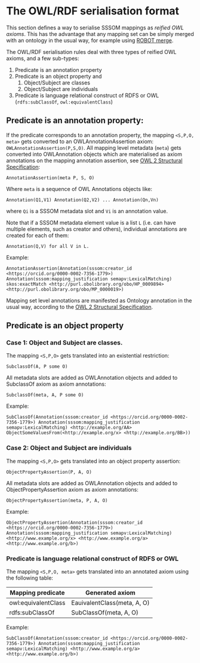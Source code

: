# The OWL/RDF serialisation format

This section defines a way to serialise SSSOM mappings as _reified OWL axioms_. This has the advantage that any mapping set can be simply merged with an ontology in the usual way, for example using [ROBOT merge](https://robot.obolibrary.org/merge).

The OWL/RDF serialisation rules deal with three types of reified OWL axioms, and a few sub-types:

1. Predicate is an annotation property
2. Predicate is an object property and
   1. Object/Subject are classes
   2. Object/Subject are individuals
3. Predicate is language relational construct of RDFS or OWL (`rdfs:subClassOf`, `owl:equivalentClass`)

## Predicate is an annotation property:

If the predicate corresponds to an annotation property, the mapping `<S,P,O, meta>` gets converted to an OWLAnnotationAssertion axiom: `OWLAnnotationAssertion(P,S,O)`. All mapping level metadata (`meta`) gets converted into OWLAnnotation objects which are materialised as axiom annotations on the mapping annotation assertion, see [OWL 2 Structural Specification](https://www.w3.org/TR/owl2-syntax/#Annotations):

```
AnnotationAssertion(meta P, S, O)
```

Where `meta` is a sequence of OWL Annotations objects like:

```
Annotation(Q1,V1) Annotation(Q2,V2) ... Annotation(Qn,Vn)
```

where `Qi` is a SSSOM metadata slot and `Vi` is an annotation value.

Note that if a SSSOM metadata element value is a list `L` (i.e. can have multiple elements, such as creator and others), individual annotations are created for each of them:

```
Annotation(Q,V) for all V in L.
```

Example:

```
AnnotationAssertion(Annotation(sssom:creator_id <https://orcid.org/0000-0002-7356-1779>) Annotation(sssom:mapping_justification semapv:LexicalMatching) skos:exactMatch <http://purl.obolibrary.org/obo/HP_0009894> <http://purl.obolibrary.org/obo/MP_0000019>)
```

Mapping set level annotations are manifested as Ontology annotation in the usual way, according to the [OWL 2 Structural Specification](https://www.w3.org/TR/owl2-syntax/#Annotations).

## Predicate is an object property

### Case 1: Object and Subject are classes.

The mapping `<S,P,O>` gets translated into an existential restriction:

```
SubclassOf(A, P some O)
```

All metadata slots are added as OWLAnnotation objects and added to SubclassOf axiom as axiom annotations:

```
SubclassOf(meta, A, P some O)
```

Example:

```
SubClassOf(Annotation(sssom:creator_id <https://orcid.org/0000-0002-7356-1779>) Annotation(sssom:mapping_justification semapv:LexicalMatching) <http://example.org/AA> ObjectSomeValuesFrom(<http://example.org/x> <http://example.org/BB>))
```

### Case 2: Object and Subject are individuals

The mapping `<S,P,O>` gets translated into an object property assertion:

```
ObjectPropertyAssertion(P, A, O)
```

All metadata slots are added as OWLAnnotation objects and added to ObjectPropertyAssertion axiom as axiom annotations:

```
ObjectPropertyAssertion(meta, P, A, O)
```

Example:

```
ObjectPropertyAssertion(Annotation(sssom:creator_id <https://orcid.org/0000-0002-7356-1779>) Annotation(sssom:mapping_justification semapv:LexicalMatching) <http://www.example.org/x> <http://www.example.org/a> <http://www.example.org/b>)
```


### Predicate is language relational construct of RDFS or OWL

The mapping `<S,P,O, meta>` gets translated into an annotated axiom using the following table:

| Mapping predicate   | Generated axiom             |
| ------------------- | --------------------------- |
| owl:equivalentClass | EauivalentClass(meta, A, O) |
| rdfs:subClassOf     | SubClassOf(meta, A, O)      |

Example:

```
SubClassOf(Annotation(sssom:creator_id <https://orcid.org/0000-0002-7356-1779>) Annotation(sssom:mapping_justification semapv:LexicalMatching) <http://www.example.org/a> <http://www.example.org/b>)
```

